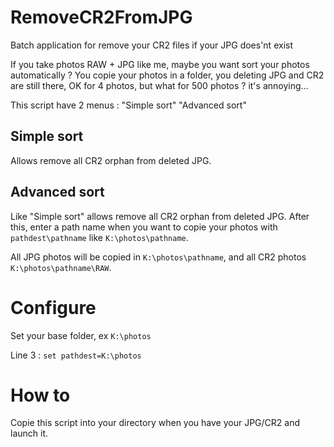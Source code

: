 # RemoveCR2FromJPG
Batch application for remove your CR2 files if your JPG does'nt exist

If you take photos RAW + JPG like me, maybe you want sort your photos automatically ?
You copie your photos in a folder, you deleting JPG and CR2 are still there, OK for 4 photos, but what for 500 photos ?
it's annoying...

This script have 2 menus :
"Simple sort"
"Advanced sort"

## Simple sort

Allows remove all CR2 orphan from deleted JPG. 

## Advanced sort

Like "Simple sort" allows remove all CR2 orphan from deleted JPG. After this, enter a path name when you want to copie your
photos with `pathdest\pathname` like `K:\photos\pathname`.

All JPG photos will be copied in `K:\photos\pathname`, and all CR2 photos `K:\photos\pathname\RAW`.

# Configure
Set your base folder, ex `K:\photos`

Line 3 : `set pathdest=K:\photos`

# How to
Copie this script into your directory when you have your JPG/CR2 and launch it.
